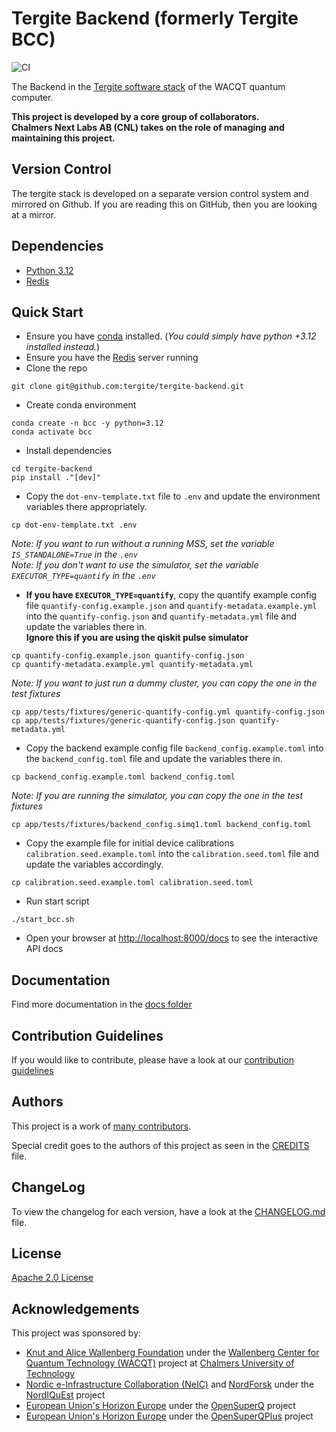 # Tergite Backend (formerly Tergite BCC)

![CI](https://github.com/tergite/tergite-backend/actions/workflows/ci.yml/badge.svg)

The Backend in the [Tergite software stack](https://tergite.github.io/) of the WACQT quantum computer.

**This project is developed by a core group of collaborators.**    
**Chalmers Next Labs AB (CNL) takes on the role of managing and maintaining this project.**

## Version Control

The tergite stack is developed on a separate version control system and mirrored on Github.
If you are reading this on GitHub, then you are looking at a mirror. 

## Dependencies

- [Python 3.12](https://www.python.org/)
- [Redis](https://redis.io/)

## Quick Start

- Ensure you have [conda](https://docs.anaconda.com/free/miniconda/index.html) installed. 
 (_You could simply have python +3.12 installed instead._)
- Ensure you have the [Redis](https://redis.io/) server running
- Clone the repo

```shell
git clone git@github.com:tergite/tergite-backend.git
```

- Create conda environment

```shell
conda create -n bcc -y python=3.12
conda activate bcc
```

- Install dependencies

```shell
cd tergite-backend
pip install ."[dev]"
```

- Copy the `dot-env-template.txt` file to `.env` and update the environment variables there appropriately.

```shell
cp dot-env-template.txt .env
```

_Note: If you want to run without a running MSS, set the variable `IS_STANDALONE=True` in the `.env`_  
_Note: If you don't want to use the simulator, set the variable `EXECUTOR_TYPE=quantify` in the `.env`_  

- **If you have `EXECUTOR_TYPE=quantify`**, copy the quantify example config file `quantify-config.example.json` and `quantify-metadata.example.yml` into 
 the `quantify-config.json` and `quantify-metadata.yml` file and update the variables there in.    
 **Ignore this if you are using the qiskit pulse simulator**

```shell
cp quantify-config.example.json quantify-config.json
cp quantify-metadata.example.yml quantify-metadata.yml 
```

_Note: If you want to just run a dummy cluster, you can copy the one in the test fixtures_

```shell
cp app/tests/fixtures/generic-quantify-config.yml quantify-config.json
cp app/tests/fixtures/generic-quantify-config.json quantify-metadata.yml
```

- Copy the backend example config file `backend_config.example.toml` into the `backend_config.toml` file and update the variables there in.

```shell
cp backend_config.example.toml backend_config.toml
```

_Note: If you are running the simulator, you can copy the one in the test fixtures_

```shell
cp app/tests/fixtures/backend_config.simq1.toml backend_config.toml
```

- Copy the example file for initial device calibrations `calibration.seed.example.toml` into the `calibration.seed.toml` file and update the variables accordingly. 

```shell
cp calibration.seed.example.toml calibration.seed.toml
```

- Run start script

```shell
./start_bcc.sh
```

- Open your browser at [http://localhost:8000/docs](http://localhost:8000/docs) to see the interactive API docs

## Documentation

Find more documentation in the [docs folder](./docs)

## Contribution Guidelines

If you would like to contribute, please have a look at our
[contribution guidelines](./CONTRIBUTING.md)

## Authors

This project is a work of
[many contributors](https://github.com/tergite/tergite-backend/graphs/contributors).

Special credit goes to the authors of this project as seen in the [CREDITS](./CREDITS.md) file.

## ChangeLog

To view the changelog for each version, have a look at
the [CHANGELOG.md](./CHANGELOG.md) file.

## License

[Apache 2.0 License](./LICENSE.txt)

## Acknowledgements

This project was sponsored by:

-   [Knut and Alice Wallenberg Foundation](https://kaw.wallenberg.org/en) under the [Wallenberg Center for Quantum Technology (WACQT)](https://www.chalmers.se/en/centres/wacqt/) project at [Chalmers University of Technology](https://www.chalmers.se)
-   [Nordic e-Infrastructure Collaboration (NeIC)](https://neic.no) and [NordForsk](https://www.nordforsk.org/sv) under the [NordIQuEst](https://neic.no/nordiquest/) project
-   [European Union's Horizon Europe](https://research-and-innovation.ec.europa.eu/funding/funding-opportunities/funding-programmes-and-open-calls/horizon-europe_en) under the [OpenSuperQ](https://cordis.europa.eu/project/id/820363) project
-   [European Union's Horizon Europe](https://research-and-innovation.ec.europa.eu/funding/funding-opportunities/funding-programmes-and-open-calls/horizon-europe_en) under the [OpenSuperQPlus](https://opensuperqplus.eu/) project
